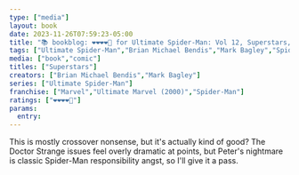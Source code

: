 ```yaml
---
type: ["media"]
layout: book
date: 2023-11-26T07:59:23-05:00
title: "📚 bookblog: ❤️❤️❤️❤️🖤 for Ultimate Spider-Man: Vol 12, Superstars, by Brian Michael Bendis and Mark Bagley"
tags: ["Ultimate Spider-Man","Brian Michael Bendis","Mark Bagley","Spider-Man","Doctor Strange"]
media: ["book","comic"]
titles: ["Superstars"]
creators: ["Brian Michael Bendis","Mark Bagley"]
series: ["Ultimate Spider-Man"]
franchise: ["Marvel","Ultimate Marvel (2000)","Spider-Man"]
ratings: ["❤️❤️❤️❤️🖤"]
params:
  entry:
---
```


This is mostly crossover nonsense, but it's actually kind of good? The Doctor Strange issues feel overly dramatic at points, but Peter's nightmare is classic Spider-Man responsibility angst, so I'll give it a pass.
